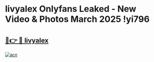 # livyalex Onlyfans Leaked - New Video & Photos March 2025 !yi796

# <h2><a href="https://m7k74y.iuczelnia.edu.pl?title=livyalex&ref=yi796">🔗👉 🔴 livyalex</a></h2>

[![acn](https://github.com/user-attachments/assets/0f9c940e-d8b0-45ae-aac7-cd30a18b3e1c)](https://m7k74y.iuczelnia.edu.pl?title=livyalex&ref=yi796)

